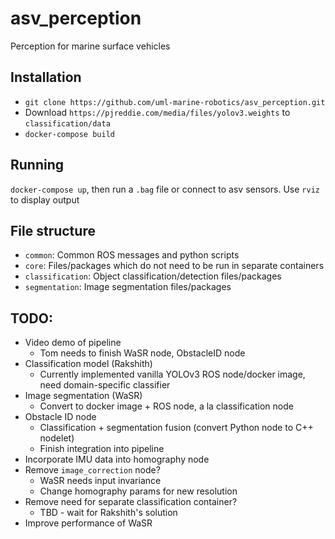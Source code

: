 # asv_perception
Perception for marine surface vehicles

## Installation
*  `git clone https://github.com/uml-marine-robotics/asv_perception.git`
*  Download `https://pjreddie.com/media/files/yolov3.weights` to `classification/data`
*  `docker-compose build`

## Running
`docker-compose up`, then run a `.bag` file or connect to asv sensors.  Use `rviz` to display output

## File structure
*  `common`:  Common ROS messages and python scripts
*  `core`:  Files/packages which do not need to be run in separate containers
*  `classification`:  Object classification/detection files/packages
*  `segmentation`:  Image segmentation files/packages

## TODO:
*  Video demo of pipeline
    *  Tom needs to finish WaSR node, ObstacleID node
*  Classification model (Rakshith)
    *  Currently implemented vanilla YOLOv3 ROS node/docker image, need domain-specific classifier
*  Image segmentation (WaSR)
    *  Convert to docker image + ROS node, a la classification node
*  Obstacle ID node
    *  Classification + segmentation fusion (convert Python node to C++ nodelet)
    *  Finish integration into pipeline
*  Incorporate IMU data into homography node
*  Remove `image_correction` node?
    *  WaSR needs input invariance
    *  Change homography params for new resolution
*  Remove need for separate classification container?
    *  TBD - wait for Rakshith's solution
*  Improve performance of WaSR